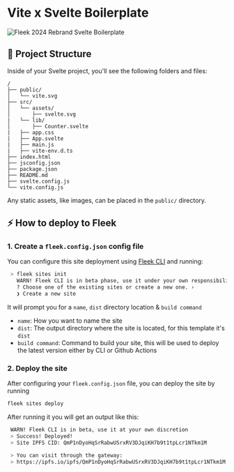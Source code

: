 # Vite x Svelte Boilerplate

![Fleek 2024 Rebrand Svelte Boilerplate](https://github.com/fleek-tools/svelte-template/assets/74613246/1dcd52a1-1615-4f6d-abf5-6328474f8a2f)

## 🚀 Project Structure

Inside of your Svelte project, you'll see the following folders and files:

```text
/
├── public/
│   └── vite.svg
├── src/
│   └── assets/
│       ├── svelte.svg
|   └── lib/
│       ├── Counter.svelte
|   ├── app.css
|   ├── App.svelte
|   ├── main.js
|   ├── vite-env.d.ts
├── index.html
├── jsconfig.json
├── package.json
├── README.md
├── svelte.config.js
└── vite.config.js
```

Any static assets, like images, can be placed in the `public/` directory.

## ⚡ How to deploy to Fleek

### 1. Create a `fleek.config.json` config file

You can configure this site deployment using [Fleek CLI](https://fleek.xyz/docs/cli/) and running:

```bash
 > fleek sites init
   WARN! Fleek CLI is in beta phase, use it under your own responsibility
   ? Choose one of the existing sites or create a new one. ›
   ❯ Create a new site
```

It will prompt you for a `name`, `dist` directory location & `build command`

- `name`: How you want to name the site
- `dist`: The output directory where the site is located, for this template it's `dist`
- `build command`: Command to build your site, this will be used to deploy the latest version either by CLI or Github Actions

### 2. Deploy the site

After configuring your `fleek.config.json` file, you can deploy the site by running

```bash
fleek sites deploy
```

After running it you will get an output like this:

```bash
 WARN! Fleek CLI is in beta, use it at your own discretion
 > Success! Deployed!
 > Site IPFS CID: QmP1nDyoHqSrRabwUSrxRV3DJqiKH7b9t1tpLcr1NTkm1M

 > You can visit through the gateway:
 > https://ipfs.io/ipfs/QmP1nDyoHqSrRabwUSrxRV3DJqiKH7b9t1tpLcr1NTkm1M
```
